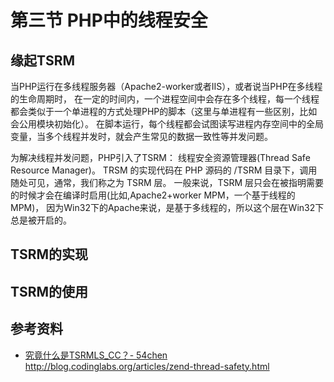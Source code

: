 # 第三节 PHP中的线程安全

## 缘起TSRM
当PHP运行在多线程服务器（Apache2-worker或者IIS），或者说当PHP在多线程的生命周期时，
在一定的时间内，一个进程空间中会存在多个线程，每一个线程都会类似于一个单进程的方式处理PHP的脚本（这里与单进程有一些区别，比如会公用模块初始化）。
在脚本运行，每个线程都会试图读写进程内存空间中的全局变量，当多个线程并发时，就会产生常见的数据一致性等并发问题。

为解决线程并发问题，PHP引入了TSRM： 线程安全资源管理器(Thread Safe Resource Manager)。
TRSM 的实现代码在 PHP 源码的 /TSRM 目录下，调用随处可见，通常，我们称之为 TSRM 层。
一般来说，TSRM 层只会在被指明需要的时候才会在编译时启用(比如,Apache2+worker MPM，一个基于线程的MPM)，
因为Win32下的Apache来说，是基于多线程的，所以这个层在Win32下总是被开启的。


## TSRM的实现


## TSRM的使用



## 参考资料
*  [究竟什么是TSRMLS_CC？- 54chen](http://www.54chen.com/php-tech/what-is-tsrmls_cc.html)
http://blog.codinglabs.org/articles/zend-thread-safety.html

